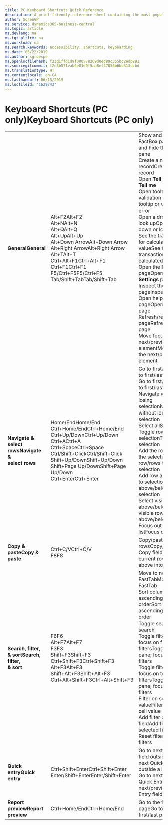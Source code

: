 ```yaml
---
title: PC Keyboard Shortcuts Quick Reference
description: A print-friendly reference sheet containing the most popular keyboard shortcuts for PC users.
author: SorenGP
ms.service: dynamics365-business-central
ms.topic: article
ms.devlang: na
ms.tgt_pltfrm: na
ms.workload: na
ms.search.keywords: accessibility, shortcuts, keyboarding
ms.date: 05/22/2019
ms.author: sgroespe
ms.openlocfilehash: f23d1ffd1d9f000578269d0ed89c355bc2edb291
ms.sourcegitcommit: f2e3b571eab6e01d9f5aa8ef47056b6bd313dcbd
ms.translationtype: HT
ms.contentlocale: en-CA
ms.lasthandoff: 06/13/2019
ms.locfileid: "1629743"
---
```

# <a name="keyboard-shortcuts-pc-only"></a><span data-ttu-id="836fc-103">Keyboard Shortcuts (PC only)</span><span class="sxs-lookup"><span data-stu-id="836fc-103">Keyboard Shortcuts (PC only)</span></span>

||||  
|----------------|-----------|----------------|
|<span data-ttu-id="836fc-104">**General**</span><span class="sxs-lookup"><span data-stu-id="836fc-104">**General**</span></span>|<span data-ttu-id="836fc-105">Alt+F2</span><span class="sxs-lookup"><span data-stu-id="836fc-105">Alt+F2</span></span><br /><span data-ttu-id="836fc-106">Alt+N</span><span class="sxs-lookup"><span data-stu-id="836fc-106">Alt+N</span></span><br /><span data-ttu-id="836fc-107">Alt+Q</span><span class="sxs-lookup"><span data-stu-id="836fc-107">Alt+Q</span></span><br /><span data-ttu-id="836fc-108">Alt+Up</span><span class="sxs-lookup"><span data-stu-id="836fc-108">Alt+Up</span></span><br /><span data-ttu-id="836fc-109">Alt+Down Arrow</span><span class="sxs-lookup"><span data-stu-id="836fc-109">Alt+Down Arrow</span></span><br /><span data-ttu-id="836fc-110">Alt+Right Arrow</span><span class="sxs-lookup"><span data-stu-id="836fc-110">Alt+Right Arrow</span></span><br /><span data-ttu-id="836fc-111">Alt+T</span><span class="sxs-lookup"><span data-stu-id="836fc-111">Alt+T</span></span><br /><span data-ttu-id="836fc-112">Ctrl+Alt+F1</span><span class="sxs-lookup"><span data-stu-id="836fc-112">Ctrl+Alt+F1</span></span><br /><span data-ttu-id="836fc-113">Ctrl+F1</span><span class="sxs-lookup"><span data-stu-id="836fc-113">Ctrl+F1</span></span><br /><span data-ttu-id="836fc-114">F5/Ctrl+F5</span><span class="sxs-lookup"><span data-stu-id="836fc-114">F5/Ctrl+F5</span></span><br /><span data-ttu-id="836fc-115">Tab/Shift+Tab</span><span class="sxs-lookup"><span data-stu-id="836fc-115">Tab/Shift+Tab</span></span><br />|<span data-ttu-id="836fc-116">Show and hide the FactBox pane</span><span class="sxs-lookup"><span data-stu-id="836fc-116">Show and hide the FactBox pane</span></span><br /><span data-ttu-id="836fc-117">Create a new record</span><span class="sxs-lookup"><span data-stu-id="836fc-117">Create a new record</span></span><br /><span data-ttu-id="836fc-118">Open **Tell me**</span><span class="sxs-lookup"><span data-stu-id="836fc-118">Open **Tell me**</span></span><br /><span data-ttu-id="836fc-119">Open tooltip or validation error</span><span class="sxs-lookup"><span data-stu-id="836fc-119">Open tooltip or validation error</span></span><br /><span data-ttu-id="836fc-120">Open a drop-down or look up</span><span class="sxs-lookup"><span data-stu-id="836fc-120">Open a drop-down or look up</span></span><br /><span data-ttu-id="836fc-121">See the transactions for calculated value</span><span class="sxs-lookup"><span data-stu-id="836fc-121">See the transactions for calculated value</span></span><br /><span data-ttu-id="836fc-122">Open the **My Settings** page</span><span class="sxs-lookup"><span data-stu-id="836fc-122">Open the **My Settings** page</span></span><br /><span data-ttu-id="836fc-123">Inspect the page</span><span class="sxs-lookup"><span data-stu-id="836fc-123">Inspect the page</span></span><br /><span data-ttu-id="836fc-124">Open help for the page</span><span class="sxs-lookup"><span data-stu-id="836fc-124">Open help for the page</span></span><br /><span data-ttu-id="836fc-125">Refresh/reload page</span><span class="sxs-lookup"><span data-stu-id="836fc-125">Refresh/reload page</span></span><br /><span data-ttu-id="836fc-126">Move focus to the next/previous element</span><span class="sxs-lookup"><span data-stu-id="836fc-126">Move focus to the next/previous element</span></span>|
|<span data-ttu-id="836fc-127">**Navigate &<br />select rows**</span><span class="sxs-lookup"><span data-stu-id="836fc-127">**Navigate &<br />select rows**</span></span>| <span data-ttu-id="836fc-128">Home/End</span><span class="sxs-lookup"><span data-stu-id="836fc-128">Home/End</span></span><br /><span data-ttu-id="836fc-129">Ctrl+Home/End</span><span class="sxs-lookup"><span data-stu-id="836fc-129">Ctrl+Home/End</span></span> <br /><span data-ttu-id="836fc-130">Ctrl+Up/Down</span><span class="sxs-lookup"><span data-stu-id="836fc-130">Ctrl+Up/Down</span></span><br /><span data-ttu-id="836fc-131">Ctrl+A</span><span class="sxs-lookup"><span data-stu-id="836fc-131">Ctrl+A</span></span> <br /><span data-ttu-id="836fc-132">Ctrl+Space</span><span class="sxs-lookup"><span data-stu-id="836fc-132">Ctrl+Space</span></span><br /><span data-ttu-id="836fc-133">Ctrl/Shift+Click</span><span class="sxs-lookup"><span data-stu-id="836fc-133">Ctrl/Shift+Click</span></span><br /><span data-ttu-id="836fc-134">Shift+Up/Down</span><span class="sxs-lookup"><span data-stu-id="836fc-134">Shift+Up/Down</span></span><br /><span data-ttu-id="836fc-135">Shift+Page Up/Down</span><span class="sxs-lookup"><span data-stu-id="836fc-135">Shift+Page Up/Down</span></span><br /><span data-ttu-id="836fc-136">Ctrl+Enter</span><span class="sxs-lookup"><span data-stu-id="836fc-136">Ctrl+Enter</span></span>| <span data-ttu-id="836fc-137">Go to first/last field</span><span class="sxs-lookup"><span data-stu-id="836fc-137">Go to first/last field</span></span><br /><span data-ttu-id="836fc-138">Go to first/last row</span><span class="sxs-lookup"><span data-stu-id="836fc-138">Go to first/last row</span></span><br /><span data-ttu-id="836fc-139">Navigate without losing selection</span><span class="sxs-lookup"><span data-stu-id="836fc-139">Navigate without losing selection</span></span><br /><span data-ttu-id="836fc-140">Select all</span><span class="sxs-lookup"><span data-stu-id="836fc-140">Select all</span></span><br /><span data-ttu-id="836fc-141">Toggle row selection</span><span class="sxs-lookup"><span data-stu-id="836fc-141">Toggle row selection</span></span><br /> <span data-ttu-id="836fc-142">Add the row/rows to the selection</span><span class="sxs-lookup"><span data-stu-id="836fc-142">Add the row/rows to the selection</span></span><br /><span data-ttu-id="836fc-143">Add row above/below to selection</span><span class="sxs-lookup"><span data-stu-id="836fc-143">Add row above/below to selection</span></span><br /><span data-ttu-id="836fc-144">Select visible rows above/below</span><span class="sxs-lookup"><span data-stu-id="836fc-144">Select visible rows above/below</span></span> <br /><span data-ttu-id="836fc-145">Focus out of the list</span><span class="sxs-lookup"><span data-stu-id="836fc-145">Focus out of the list</span></span>|
|<span data-ttu-id="836fc-146">**Copy & paste**</span><span class="sxs-lookup"><span data-stu-id="836fc-146">**Copy & paste**</span></span>|<span data-ttu-id="836fc-147">Ctrl+C/V</span><span class="sxs-lookup"><span data-stu-id="836fc-147">Ctrl+C/V</span></span><br /><span data-ttu-id="836fc-148">F8</span><span class="sxs-lookup"><span data-stu-id="836fc-148">F8</span></span>|<span data-ttu-id="836fc-149">Copy/paste rows</span><span class="sxs-lookup"><span data-stu-id="836fc-149">Copy/paste rows</span></span><br /><span data-ttu-id="836fc-150">Copy field above into current row</span><span class="sxs-lookup"><span data-stu-id="836fc-150">Copy field above into current row</span></span>|
|<span data-ttu-id="836fc-151">**Search, filter, <br />& sort**</span><span class="sxs-lookup"><span data-stu-id="836fc-151">**Search, filter, <br />& sort**</span></span>|<span data-ttu-id="836fc-152">F6</span><span class="sxs-lookup"><span data-stu-id="836fc-152">F6</span></span><br /><span data-ttu-id="836fc-153">Alt+F7</span><span class="sxs-lookup"><span data-stu-id="836fc-153">Alt+F7</span></span><br /><span data-ttu-id="836fc-154">F3</span><span class="sxs-lookup"><span data-stu-id="836fc-154">F3</span></span><br /><span data-ttu-id="836fc-155">Shift+F3</span><span class="sxs-lookup"><span data-stu-id="836fc-155">Shift+F3</span></span><br /><span data-ttu-id="836fc-156">Ctrl+Shift+F3</span><span class="sxs-lookup"><span data-stu-id="836fc-156">Ctrl+Shift+F3</span></span><br /><span data-ttu-id="836fc-157">Alt+F3</span><span class="sxs-lookup"><span data-stu-id="836fc-157">Alt+F3</span></span><br /><span data-ttu-id="836fc-158">Shift+Alt+F3</span><span class="sxs-lookup"><span data-stu-id="836fc-158">Shift+Alt+F3</span></span><br /><span data-ttu-id="836fc-159">Ctrl+Alt+Shift+F3</span><span class="sxs-lookup"><span data-stu-id="836fc-159">Ctrl+Alt+Shift+F3</span></span>|<span data-ttu-id="836fc-160">Move to next FastTab</span><span class="sxs-lookup"><span data-stu-id="836fc-160">Move to next FastTab</span></span><br /><span data-ttu-id="836fc-161">Sort column in ascending/descending order</span><span class="sxs-lookup"><span data-stu-id="836fc-161">Sort column in ascending/descending order</span></span><br /><span data-ttu-id="836fc-162">Toggle search</span><span class="sxs-lookup"><span data-stu-id="836fc-162">Toggle search</span></span><br /><span data-ttu-id="836fc-163">Toggle filter pane; focus on field filters</span><span class="sxs-lookup"><span data-stu-id="836fc-163">Toggle filter pane; focus on field filters</span></span><br /><span data-ttu-id="836fc-164">Toggle filter pane; focus on totals filters</span><span class="sxs-lookup"><span data-stu-id="836fc-164">Toggle filter pane; focus on totals filters</span></span><br /><span data-ttu-id="836fc-165">Filter on selected cell value</span><span class="sxs-lookup"><span data-stu-id="836fc-165">Filter on selected cell value</span></span><br /><span data-ttu-id="836fc-166">Add filter on selected field</span><span class="sxs-lookup"><span data-stu-id="836fc-166">Add filter on selected field</span></span><br /><span data-ttu-id="836fc-167">Reset filters</span><span class="sxs-lookup"><span data-stu-id="836fc-167">Reset filters</span></span>|
|<span data-ttu-id="836fc-168">**Quick entry**</span><span class="sxs-lookup"><span data-stu-id="836fc-168">**Quick entry**</span></span>|<span data-ttu-id="836fc-169">Ctrl+Shift+Enter</span><span class="sxs-lookup"><span data-stu-id="836fc-169">Ctrl+Shift+Enter</span></span><br /><span data-ttu-id="836fc-170">Enter/Shift+Enter</span><span class="sxs-lookup"><span data-stu-id="836fc-170">Enter/Shift+Enter</span></span>|<span data-ttu-id="836fc-171">Go to next Quick Entry field outside a list</span><span class="sxs-lookup"><span data-stu-id="836fc-171">Go to next Quick Entry field outside a list</span></span><br /><span data-ttu-id="836fc-172">Go to next/previous Quick Entry field</span><span class="sxs-lookup"><span data-stu-id="836fc-172">Go to next/previous Quick Entry field</span></span>|
|<span data-ttu-id="836fc-173">**Report preview**</span><span class="sxs-lookup"><span data-stu-id="836fc-173">**Report preview**</span></span>|<span data-ttu-id="836fc-174">Ctrl+Home/End</span><span class="sxs-lookup"><span data-stu-id="836fc-174">Ctrl+Home/End</span></span>|<span data-ttu-id="836fc-175">Go to the first/last page</span><span class="sxs-lookup"><span data-stu-id="836fc-175">Go to the first/last page</span></span>|

<!-- old
||||  
|----------------|-----------|----------------|
|**General**|Alt+F2<br />Alt+N<br />Alt+Q<br />Alt+Up<br />Alt+Down Arrow<br />Alt+Right Arrow<br />Alt+T<br />Ctrl+Alt+F1<br />Ctrl+F1<br />F5/Ctrl+F5<br />Tab/Shift+Tab<br />|Show and hide the FactBox pane.<br />Create a new record.<br />Open **Tell me**<br />Open tooltip or validation error<br />Open a drop-down or look up<br />See the transactions for calculated value<br />Open the **My Settings** page.<br />Inspect the page<br />Open help for the page<br />Close the current page or drop-down<br />Refresh/reload page<br />Move focus to the next/previous element|
|**Navigate &<br />select rows**| Home/End<br />Ctrl+Home/End <br />Ctrl+Up/Down<br />Ctrl+A <br />Ctrl+Space<br />Ctrl/Shift+Click<br />Shift+Up/Down<br />Shift+Page Up/Down<br />Ctrl+Enter| Go to first/last field<br />Go to first/last row<br />Navigate without losing selection<br />Select all<br />Toggle row selection<br /> Add the row/rows to the selection<br />Add row above/below to selection<br />Select visible rows above/below <br />Focus out of the list|
|**Copy & paste**|Ctrl+C<br />Ctrl+V<br />F8|Copy rows<br />Paste rows<br />Copy field above into current row|
|**Search, filter, <br />& sort**|Alt+F7<br />F3<br />Shift+F3<br />Ctrl+Shift+F3<br />Alt+F3<br />Shift+Alt+F3<br />Ctrl+Alt+Shift+F3|Move to next FastTab.<br />Sort column in ascending/descending order<br />Toggle search<br />Toggle filter pane; focus on field filters<br />Toggle filter pane; focus on totals filters<br />Filter on selected cell value<br />Add filter on selected field<br />Reset filters|
|**Quick entry**|Ctrl+Shift+Enter<br />Enter/Shift+Enter|Go to next Quick Entry field outside a list<br />Go to next/previous Quick Entry field|
|**Report preview**|Up/Down<br />Right/Left<br />Ctrl+Home/End<br />Page Up/Down|Scroll up and down the page<br />Scroll to the right/left <br />Go to the first/last page<br />Go to the previous/next page|
-->